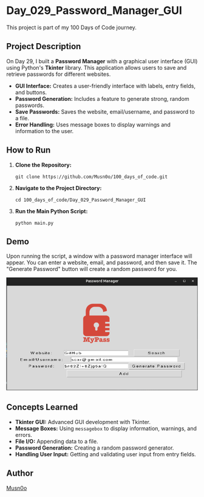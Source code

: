 # Day_029_Password_Manager_GUI

This project is part of my 100 Days of Code journey.

## Project Description

On Day 29, I built a **Password Manager** with a graphical user interface (GUI) using Python's **Tkinter** library. This application allows users to save and retrieve passwords for different websites.

- **GUI Interface:** Creates a user-friendly interface with labels, entry fields, and buttons.
- **Password Generation:** Includes a feature to generate strong, random passwords.
- **Save Passwords:** Saves the website, email/username, and password to a file.
- **Error Handling:** Uses message boxes to display warnings and information to the user.

## How to Run

1. **Clone the Repository:**
    
    ```
    git clone https://github.com/Musn0o/100_days_of_code.git
    ```
    
2. **Navigate to the Project Directory:**
    
    ```
    cd 100_days_of_code/Day_029_Password_Manager_GUI
    ```

3. **Run the Main Python Script:**
    
    ```
    python main.py
    ```

## Demo

Upon running the script, a window with a password manager interface will appear. You can enter a website, email, and password, and then save it. The "Generate Password" button will create a random password for you.

![password manager](password_manager.png)

## Concepts Learned

- **Tkinter GUI:** Advanced GUI development with Tkinter.
- **Message Boxes:** Using `messagebox` to display information, warnings, and errors.
- **File I/O:** Appending data to a file.
- **Password Generation:** Creating a random password generator.
- **Handling User Input:** Getting and validating user input from entry fields.

## Author

[Musn0o](https://github.com/Musn0o)
